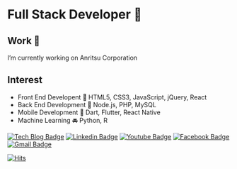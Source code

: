 # Full Stack Developer 👋

## Work :briefcase: 
I’m currently working on Anritsu Corporation

## Interest
* Front End Developent :art: HTML5, CSS3, JavaScript, jQuery, React
* Back End Development :floppy_disk: Node.js, PHP, MySQL
* Mobile Development :iphone: Dart, Flutter, React Native
* Machine Learning :oncoming_automobile: Python, R

[![Tech Blog Badge](http://img.shields.io/badge/-Tech%20blog-black?style=flat-square&logo=github&link=https://github.com/Hyuk)](https://github.com/Hyuk) [![Linkedin Badge](https://img.shields.io/badge/-LinkedIn-blue?style=flat-square&logo=Linkedin&logoColor=white&link=https://www.linkedin.com/in/smilehugo/)](https://www.linkedin.com/in/smilehugo/) [![Youtube Badge](https://img.shields.io/badge/Youtube-ff0000?style=flat-square&logo=youtube&link=https://www.youtube.com/channel/UCcPuem4gq5sNiZGLjeSys0w)](https://www.youtube.com/channel/UCcPuem4gq5sNiZGLjeSys0w) [![Facebook Badge](https://img.shields.io/badge/facebook-1877f2?style=flat-square&logo=facebook&logoColor=white&link=https://www.facebook.com/smilehugo)](https://www.facebook.com/smilehugo) [![Gmail Badge](https://img.shields.io/badge/Gmail-d14836?style=flat-square&logo=Gmail&logoColor=white&link=mailto:hyukho83@gmail.com)](mailto:hyukho83@gmail.com)

[![Hits](https://hits.seeyoufarm.com/api/count/incr/badge.svg?url=https%3A%2F%2Fgithub.com%2FHyuk%2Fhit-counter&count_bg=%233A4BC7&title_bg=%23333333&icon=node-dot-js.svg&icon_color=%23FFFF00&title=Visitors&edge_flat=false)](https://hits.seeyoufarm.com)
